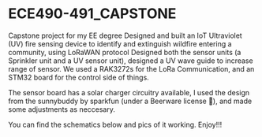 # ECE490-491_CAPSTONE
Capstone project for my EE degree 
Designed and built an IoT Ultraviolet (UV) fire sensing device to identify and extinguish wildfire entering a community, using LoRaWAN protocol 
Designed both the sensor units  (a Sprinkler unit and a UV sensor unit), designed a UV wave guide to increase range of sensor.
We used a RAK3272s for the LoRa Communication, and an STM32 board for the control side of things. 

The sensor board has a solar charger circuitry available, I used the design from the sunnybuddy by sparkfun (under a Beerware license 🍻), and made some adjustments as neccesary.


You can find the schematics below and pics of it working.
Enjoy!!!
